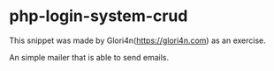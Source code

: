 # php-login-system-crud
This snippet was made by Glori4n(https://glori4n.com) as an exercise.

An simple mailer that is able to send emails.